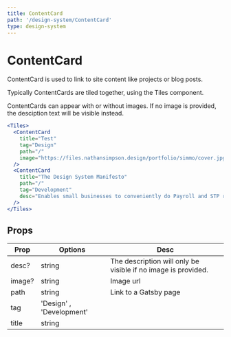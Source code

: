 ```yaml
---
title: ContentCard
path: '/design-system/ContentCard'
type: design-system
---
```


# ContentCard

ContentCard is used to link to site content like projects or blog posts.

Typically ContentCards are tiled together, using the Tiles component.

ContentCards can appear with or without images. If no image is provided, the desciption text will be visible instead.

```jsx live
<Tiles>
  <ContentCard
    title="Test"
    tag="Design"
    path="/"
    image="https://files.nathansimpson.design/portfolio/simmo/cover.jpg"
  />
  <ContentCard
    title="The Design System Manifesto"
    path="/"
    tag="Development"
    desc="Enables small businesses to conveniently do Payroll and STP reporting from an browser or mobile device."
  />
</Tiles>
```

## Props

| Prop   | Options                  | Desc                                                          |
| ------ | ------------------------ | ------------------------------------------------------------- |
| desc?  | string                   | The description will only be visible if no image is provided. |
| image? | string                   | Image url                                                     |
| path   | string                   | Link to a Gatsby page                                         |
| tag    | 'Design' , 'Development' |                                                               |
| title  | string                   |                                                               |
